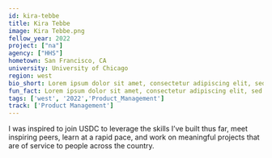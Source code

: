 ```yaml
---
id: kira-tebbe
title: Kira Tebbe
image: Kira Tebbe.png
fellow_year: 2022
project: ["na"]
agency: ["HHS"]
hometown: San Francisco, CA
university: University of Chicago
region: west
bio_short: Lorem ipsum dolor sit amet, consectetur adipiscing elit, sed do eiusmod tempor incididunt ut labore et dolore magna aliqua. Ut enim ad minim veniam, quis nostrud exercitation ullamco laboris nisi ut aliquip ex ea commodo consequat. 
fun_fact: Lorem ipsum dolor sit amet, consectetur adipiscing elit, sed do eiusmod tempor incididunt ut labore et dolore magna aliqua. Ut quis nostrud laboris. nisi ut aliquip ex ea commodo consequat.
tags: ['west', '2022','Product_Management']
track: ['Product Management']
---
```


I was inspired to join USDC to leverage the skills I’ve built thus far, meet inspiring peers, learn at a rapid pace, and work on meaningful projects that are of service to people across the country. 